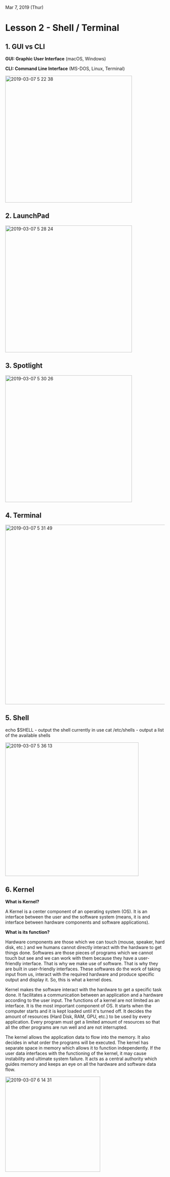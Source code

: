 Mar 7, 2019 (Thur)
<H1> Lesson 2 - Shell / Terminal </H1>

<h2> 1. GUI vs CLI </h2>

**GUI: Graphic User Interface** (macOS, Windows)

**CLI: Command Line Interface** (MS-DOS, Linux, Terminal)

<img width="400" alt="2019-03-07 5 22 38" src="https://user-images.githubusercontent.com/29372705/53942316-cc4cce80-40fd-11e9-9bac-6589d8610788.png">

<h2> 2. LaunchPad </h2>

<img width="400" alt="2019-03-07 5 28 24" src="https://user-images.githubusercontent.com/29372705/53942578-7cbad280-40fe-11e9-8b13-5430ff72cbe4.png">

<h2> 3. Spotlight </h2>

<img width="400" alt="2019-03-07 5 30 26" src="https://user-images.githubusercontent.com/29372705/53942699-c1df0480-40fe-11e9-909c-233d5a58d126.png">

<h2> 4. Terminal </h2>

<img width="566" alt="2019-03-07 5 31 49" src="https://user-images.githubusercontent.com/29372705/53942761-ee931c00-40fe-11e9-8ecd-3443833a36e3.png">

<h2> 5. Shell </h2>

echo $SHELL - output the shell currently in use
cat /etc/shells - output a list of the available shells

<img width="421" alt="2019-03-07 5 36 13" src="https://user-images.githubusercontent.com/29372705/53943025-8f81d700-40ff-11e9-9694-a0dd1f5fdea7.png">

<h2> 6. Kernel </h2>

**What is Kernel?**

A Kernel is a center component of an operating system (OS). It is an interface between the user and the software system (means, it is and interface between hardware components and software applications).

**What is its function?**

Hardware components are those which we can touch (mouse, speaker, hard disk, etc.) and we humans cannot directly interact with the hardware to get things done. Softwares are those pieces of programs which we cannot touch but see and  we can work with them because they have a user-friendly interface. That is why we make use of software. That is why they are built in user-friendly interfaces. These softwares do the work of taking input from us, interact with the required hardware and produce specific output and display it. So, this is what a kernel does. 

Kernel makes the software interact with the hardware to get a specific task done. It facilitates a communication between an application and a hardware according to the user input. The functions of a kernel are not limited as an interface. It is the most important component of OS. It starts when the computer starts and it is kept loaded until it's turned off. It decides the amount of resources (Hard Disk, RAM, GPU, etc.) to be used by every application. Every program must get a limited amount of resources so that all the other programs  are run well and are not interrupted.

The kernel allows the application data to flow into the memory. It also decides in what order the programs will be executed. The kernel has separate space in memory which allows it to function independently. If the user data interfaces with the functioning of the kernel, it may cause instability and ultimate system failure. It acts as a central authority which guides memory and keeps an eye on all the hardware and software data flow.

<img width="300" alt="2019-03-07 6 14 31" src="https://user-images.githubusercontent.com/29372705/53945401-e807a300-4104-11e9-9c86-2129a87c1746.png">





